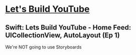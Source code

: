 # [Let's Build YouTube](https://www.youtube.com/watch?v=3Xv1mJvwXok&list=PL0dzCUj1L5JGKdVUtA5xds1zcyzsz7HLj)

## Swift: Lets Build YouTube - Home Feed: UICollectionView, AutoLayout (Ep 1)

We're NOT going to use Storyboards


